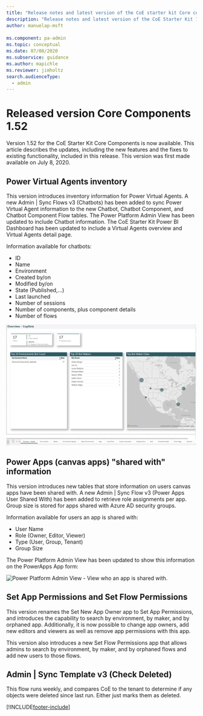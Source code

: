 ```yaml
---
title: "Release notes and latest version of the CoE starter kit Core components 1.52 | MicrosoftDocs"
description: "Release notes and latest version of the CoE Starter Kit 1.52."
author: manuelap-msft

ms.component: pa-admin
ms.topic: conceptual
ms.date: 07/08/2020
ms.subservice: guidance
ms.author: mapichle
ms.reviewer: jimholtz
search.audienceType: 
  - admin
---
```


# Released version Core Components 1.52

Version 1.52 for the CoE Starter Kit Core Components is now available. This article describes the updates, including the new features and the fixes to existing functionality, included in this release. This version was first made available on July 8, 2020.

## Power Virtual Agents inventory

This version introduces inventory information for Power Virtual Agents. A new Admin | Sync Flows v3 (Chatbots) has been added to sync Power Virtual Agent information to the new Chatbot, Chatbot Component, and Chatbot Component Flow tables. The Power Platform Admin View has been updated to include Chatbot information. The CoE Starter Kit Power BI Dashboard has been updated to include a Virtual Agents overview and Virtual Agents detail page.

Information available for chatbots:

- ID
- Name
- Environment
- Created by/on
- Modified by/on
- State (Published,...)
- Last launched
- Number of sessions
- Number of components, plus component details
- Number of flows

![Power Platform Admin View - Virtual Agents inventory.](../media/pb-4.png "Power Platform Admin View - Virtual Agents inventory")

## Power Apps (canvas apps) "shared with" information

This version introduces new tables that store information on users canvas apps have been shared with. A new Admin | Sync Flow v3 (Power Apps User Shared With) has been added to retrieve role assignments per app. Group size is stored for apps shared with Azure AD security groups.

Information available for users an app is shared with:

- User Name
- Role (Owner, Editor, Viewer)
- Type (User, Group, Tenant)
- Group Size

The Power Platform Admin View has been updated to show this information on the PowerApps App form:

![Power Platform Admin View - View who an app is shared with.](../media/coe-mda2.png "Power Platform Admin View - View who an app is shared with")

## Set App Permissions and Set Flow Permissions

This version renames the Set New App Owner app to Set App Permissions, and introduces the capability to search by environment, by maker, and by orphaned app. Additionally, it is now possible to change app owners, add new editors and viewers as well as remove app permissions with this app.

This version also introduces a new Set Flow Permissions app that allows admins to search by environment, by maker, and by orphaned flows and add new users to those flows.

## Admin | Sync Template v3 (Check Deleted)

This flow runs weekly, and compares CoE to the tenant to determine if any objects were deleted since last run. Either just marks them as deleted.


[!INCLUDE[footer-include](../../../includes/footer-banner.md)]

